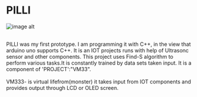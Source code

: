 # PILLI 
![image alt](https://github.com/P1ttadu/vm333/blob/main/download.jpg?raw=true)

<br>PILLI was my first prototype. I am programming it with C++, in the view that arduino uno supports C++. It is an IOT projects runs with help of Ultrasonc sensor and other components. This project uses Find-S algorithm to perform various tasks.It is constantly trained by data sets taken input. It is a component of 'PROJECT':"VM33".
<br>
<br> VM333- is virtual lifefrom(monster) it takes input from IOT components and provides output through LCD or OLED screen.
